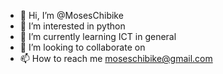 - 👋 Hi, I’m @MosesChibike
- 👀 I’m interested in python 
- 🌱 I’m currently learning ICT in general
- 💞️ I’m looking to collaborate on 
- 📫 How to reach me moseschibike@gmail.com 

<!---
MosesChibike/MosesChibike is a ✨ special ✨ repository because its `README.md` (this file) appears on your GitHub profile.
You can click the Preview link to take a look at your changes.
--->
